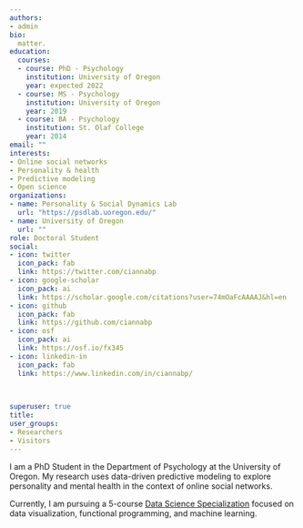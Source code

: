 ```yaml
---
authors:
- admin
bio: 
  matter.
education:
  courses:
  - course: PhD - Psychology 
    institution: University of Oregon
    year: expected 2022
  - course: MS - Psychology
    institution: University of Oregon
    year: 2019
  - course: BA - Psychology
    institution: St. Olaf College
    year: 2014
email: ""
interests:
- Online social networks
- Personality & health
- Predictive modeling
- Open science
organizations:
- name: Personality & Social Dynamics Lab
  url: "https://psdlab.uoregon.edu/"
- name: University of Oregon
  url: ""
role: Doctoral Student
social:
- icon: twitter
  icon_pack: fab
  link: https://twitter.com/ciannabp
- icon: google-scholar
  icon_pack: ai
  link: https://scholar.google.com/citations?user=74mOaFcAAAAJ&hl=en
- icon: github
  icon_pack: fab
  link: https://github.com/ciannabp
- icon: osf
  icon_pack: ai
  link: https://osf.io/fx345
- icon: linkedin-in
  icon_pack: fab
  link: https://www.linkedin.com/in/ciannabp/

  
  
superuser: true
title: 
user_groups:
- Researchers
- Visitors
---
```


I am a PhD Student in the Department of Psychology at the University of Oregon. My research uses data-driven predictive modeling to explore personality and mental health in the context of online social networks.

Currently, I am pursuing a 5-course [Data Science Specialization](https://github.com/uo-datasci-specialization) focused on data visualization, functional programming, and machine learning.